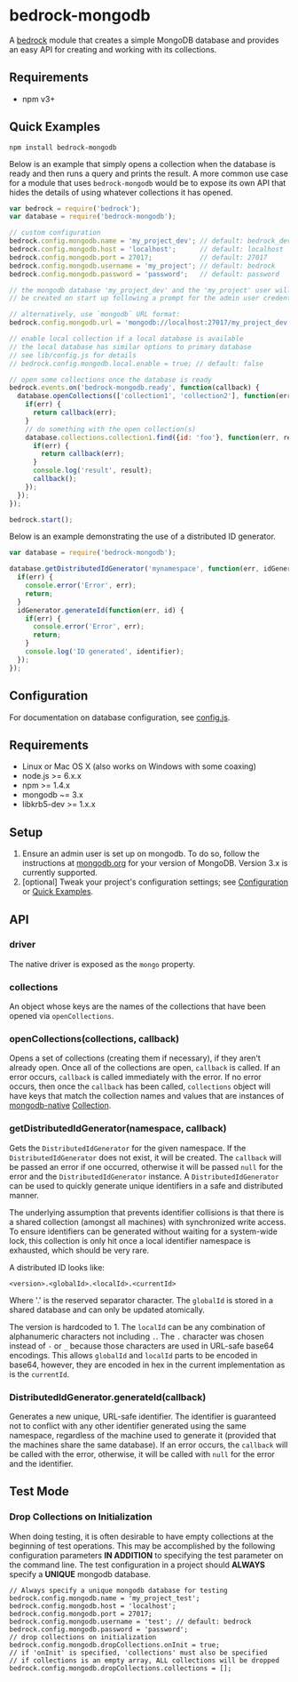 # bedrock-mongodb

A [bedrock][] module that creates a simple MongoDB database and provides an
easy API for creating and working with its collections.

## Requirements

- npm v3+

## Quick Examples

```
npm install bedrock-mongodb
```

Below is an example that simply opens a collection when the database is ready
and then runs a query and prints the result. A more common use case for a
module that uses `bedrock-mongodb` would be to expose its own API that hides
the details of using whatever collections it has opened.

```js
var bedrock = require('bedrock');
var database = require('bedrock-mongodb');

// custom configuration
bedrock.config.mongodb.name = 'my_project_dev'; // default: bedrock_dev
bedrock.config.mongodb.host = 'localhost';      // default: localhost
bedrock.config.mongodb.port = 27017;            // default: 27017
bedrock.config.mongodb.username = 'my_project'; // default: bedrock
bedrock.config.mongodb.password = 'password';   // default: password

// the mongodb database 'my_project_dev' and the 'my_project' user will
// be created on start up following a prompt for the admin user credentials

// alternatively, use `mongodb` URL format:
bedrock.config.mongodb.url = 'mongodb://localhost:27017/my_project_dev';

// enable local collection if a local database is available
// the local database has similar options to primary database
// see lib/config.js for details
// bedrock.config.mongodb.local.enable = true; // default: false

// open some collections once the database is ready
bedrock.events.on('bedrock-mongodb.ready', function(callback) {
  database.openCollections(['collection1', 'collection2'], function(err) {
    if(err) {
      return callback(err);
    }
    // do something with the open collection(s)
    database.collections.collection1.find({id: 'foo'}, function(err, result) {
      if(err) {
        return callback(err);
      }
      console.log('result', result);
      callback();
    });
  });
});

bedrock.start();
```

Below is an example demonstrating the use of a distributed ID generator.

```js
var database = require('bedrock-mongodb');

database.getDistributedIdGenerator('mynamespace', function(err, idGenerator) {
  if(err) {
    console.error('Error', err);
    return;
  }
  idGenerator.generateId(function(err, id) {
    if(err) {
      console.error('Error', err);
      return;
    }
    console.log('ID generated', identifier);
  });
});
```

## Configuration

For documentation on database configuration, see [config.js](./lib/config.js).

## Requirements

* Linux or Mac OS X (also works on Windows with some coaxing)
* node.js >= 6.x.x
* npm >= 1.4.x
* mongodb ~= 3.x
* libkrb5-dev >= 1.x.x

## Setup

1. Ensure an admin user is set up on mongodb. To do so, follow the instructions
   at [mongodb.org](http://docs.mongodb.org/manual/tutorial/add-user-administrator/)
   for your version of MongoDB. Version 3.x is currently supported.
2. [optional] Tweak your project's configuration settings; see
   [Configuration](#configuration) or [Quick Examples](#quickexamples).

## API

### driver

The native driver is exposed as the `mongo` property.

### collections

An object whose keys are the names of the collections that have been
opened via `openCollections`.

### openCollections(collections, callback)

Opens a set of collections (creating them if necessary), if they aren't already
open. Once all of the collections are open, `callback` is called. If an error
occurs, `callback` is called immediately with the error. If no error occurs,
then once the `callback` has been called, `collections` object will have keys
that match the collection names and values that are instances of
[mongodb-native][]
[Collection](http://mongodb.github.io/node-mongodb-native/2.0/api/Collection.html).

### getDistributedIdGenerator(namespace, callback)

Gets the `DistributedIdGenerator` for the given namespace. If the
`DistributedIdGenerator` does not exist, it will be created. The `callback`
will be passed an error if one occurred, otherwise it will be passed `null`
for the error and the `DistributedIdGenerator` instance. A
`DistributedIdGenerator` can be used to quickly generate unique identifiers
in a safe and distributed manner.

The underlying assumption that prevents identifier collisions is that there is
a shared collection (amongst all machines) with synchronized write access. To
ensure identifiers can be generated without waiting for a system-wide lock,
this collection is only hit once a local identifier namespace is exhausted,
which should be very rare.

A distributed ID looks like:

```
<version>.<globalId>.<localId>.<currentId>
```

Where '.' is the reserved separator character. The `globalId` is stored
in a shared database and can only be updated atomically.

The version is hardcoded to 1. The `localId` can be any combination of
alphanumeric characters not including `.`. The `.` character was chosen
instead of `-` or `_` because those characters are used in URL-safe base64
encodings. This allows `globalId` and `localId` parts to be encoded in base64,
however, they are encoded in hex in the current implementation as is the
`currentId`.

### DistributedIdGenerator.generateId(callback)

Generates a new unique, URL-safe identifier. The identifier is guaranteed
not to conflict with any other identifier generated using the same namespace,
regardless of the machine used to generate it (provided that the machines
share the same database). If an error occurs, the `callback` will be called
with the error, otherwise, it will be called with `null` for the error and
the identifier.

## Test Mode
### Drop Collections on Initialization
When doing testing, it is often desirable to have empty collections at the
beginning of test operations.  This may be accomplished by the following
configuration parameters **IN ADDITION** to specifying the test parameter on
the command line.  The test configuration in a project should **ALWAYS**
specify a **UNIQUE** mongodb database.
```
// Always specify a unique mongodb database for testing
bedrock.config.mongodb.name = 'my_project_test';
bedrock.config.mongodb.host = 'localhost';
bedrock.config.mongodb.port = 27017;
bedrock.config.mongodb.username = 'test'; // default: bedrock
bedrock.config.mongodb.password = 'password';
// drop collections on initialization
bedrock.config.mongodb.dropCollections.onInit = true;
// if 'onInit' is specified, 'collections' must also be specified
// if collections is an empty array, ALL collections will be dropped
bedrock.config.mongodb.dropCollections.collections = [];
```

[bedrock]: https://github.com/digitalbazaar/bedrock
[mongodb-native]: http://mongodb.github.io/node-mongodb-native/2.0/
